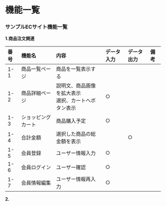 # 機能一覧
### サンプルECサイト機能一覧
**1.商品注文関連**

|番号|機能名|内容|データ入力|データ出力|備考|
|:---|:---|:---|:---|:---|:---|
|1-1|商品一覧ページ|商品を一覧表示する||||
|1-2|商品詳細ページ|説明文、商品画像を拡大表示<br>選択、カートへボタン表示|○|||
|1-3|ショッピングカート|商品購入予定|○|||
|1-4|合計金額|選択した商品の総金額を表示||○||
|1-5|会員登録|ユーザー情報入力|○|||
|1-6|会員ログイン|ユーザー確認|○|||
|1-7|会員情報編集|ユーザー情報再入力|○|||

**2.**
